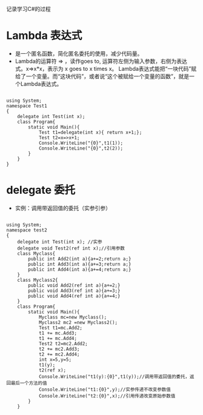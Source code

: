 记录学习C#的过程

# Lambda 表达式
- 是一个匿名函数，简化匿名委托的使用，减少代码量。
- Lambda的运算符 => ，读作goes to, 运算符左侧为输入参数，右侧为表达式。x=>x*x，表示为 x goes to x times x。 
Lambda表达式能把“一块代码”赋给了一个变量。而“这块代码”，或者说“这个被赋给一个变量的函数”，就是一个Lambda表达式。
<pre><code>
using System;  
namespace Test1  
{  
	delegate int Test(int x);  
	class Program{  
		static void Main(){  
			Test t1=delegate(int x){ return x+1;};  
			Test t2=x=>x+1;  
			Console.WriteLine("{0}",t1(1));  
			Console.WriteLine("{0}",t2(2));  
		}  
	}  
}  
</code></pre>
# delegate 委托
- 实例：调用带返回值的委托（实参引参）
<pre><code>
using System;
namespace test2
{
	delegate int Test(int x); //实参
	delegate void Test2(ref int x);//引用参数
	class Myclass{
		public int Add2(int a){a+=2;return a;}
		public int Add3(int a){a+=3;return a;}
		public int Add4(int a){a+=4;return a;}
	}
	class Myclass2{
		public void Add2(ref int a){a+=2;}
		public void Add3(ref int a){a+=3;}
		public void Add4(ref int a){a+=4;}
	}
	class Program{
		static void Main(){
			Myclass mc=new Myclass();
			Myclass2 mc2 =new Myclass2();
			Test t1=mc.Add2;
			t1 += mc.Add3;
			t1 += mc.Add4;
			Test2 t2=mc2.Add2;
			t2 += mc2.Add3;
			t2 += mc2.Add4;
			int x=5,y=5;
			t1(y);
			t2(ref x);
			Console.WriteLine("t1(y):{0}",t1(y));//调用带返回值的委托，返回最后一个方法的值
			Console.WriteLine("t1:{0}",y);//实参传递不改变参数值
			Console.WriteLine("t2:{0}",x);//引用传递改变原始参数值
		}
	}
	</code></pre>
